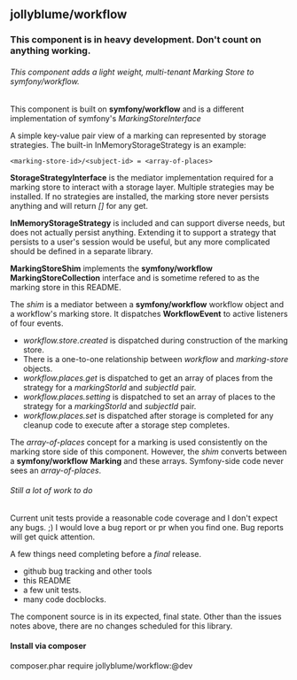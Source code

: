 ## jollyblume/workflow

### This component is in heavy development. Don't count on anything working.

###### This component adds a light weight, multi-tenant Marking Store to symfony/workflow.
This component is built on **symfony/workflow** and is a different implementation of symfony's *MarkingStoreInterface*

A simple key-value pair view of a marking can represented by storage strategies. The built-in InMemoryStorageStrategy is an example:

    <marking-store-id>/<subject-id> = <array-of-places>

**StorageStrategyInterface** is the mediator implementation required for a marking store to interact with a storage layer. Multiple strategies may be installed. If no strategies are installed, the marking store never persists anything and will return *[]* for any get.

**InMemoryStorageStrategy** is included and can support diverse needs, but does not actually persist anything. Extending it to support a strategy that persists to a user's session would be useful, but any more complicated should be defined in a separate library.

**MarkingStoreShim** implements the **symfony/workflow** **MarkingStoreCollection** interface and is sometime refered to as the marking store in this README.

The *shim* is a mediator between a **symfony/workflow** workflow object and a workflow's marking store. It dispatches **WorkflowEvent** to active listeners of four events.
* *workflow.store.created* is dispatched during construction of the marking store.
* There is a one-to-one relationship between *workflow* and *marking-store* objects.
* *workflow.places.get* is dispatched to get an array of places from the strategy for a *markingStorId* and *subjectId* pair.
* *workflow.places.setting* is dispatched to set an array of places to the strategy for a *markingStorId* and *subjectId* pair.
* *workflow.places.set* is dispatched after storage is completed for any cleanup code to execute after a storage step completes.

The *array-of-places* concept for a marking is used consistently on the marking store side of this component. However, the *shim* converts between a **symfony/workflow** **Marking** and these arrays. Symfony-side code never sees an *array-of-places*.

###### *Still a lot of work to do*
Current unit tests provide a reasonable code coverage and I don't expect any bugs. ;)
I would love a bug report or pr when you find one. Bug reports will get quick attention.

A few things need completing before a *final* release.
* github bug tracking and other tools
* this README
* a few unit tests.
* many code docblocks.

The component source is in its expected, final state. Other than the issues notes above, there are no changes scheduled for this library.

#### Install via composer
composer.phar require jollyblume/workflow:@dev
